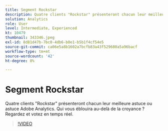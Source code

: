 ```yaml
---
title: Segment Rockstar
description: Quatre clients "Rockstar" présenteront chacun leur meilleure astuce ou astuce Adobe Analytics.
solution: Analytics
role: User
level: Intermediate, Experienced
kt: 10479
thumbnail: 343346.jpeg
exl-id: 8d81d47b-7bc0-4db6-b0e1-b5b1f4cf54e5
source-git-commit: ca06e5a8b1602a7bcfb83a43f529680a5a96bacf
workflow-type: tm+mt
source-wordcount: '42'
ht-degree: 0%

---
```


# Segment Rockstar

Quatre clients &quot;Rockstar&quot; présenteront chacun leur meilleure astuce ou astuce Adobe Analytics. Qui vous éblouira au-delà de la croyance ? Regardez et votez en temps réel.

>[!VIDEO](https://video.tv.adobe.com/v/343346/?quality=12&learn=on)
